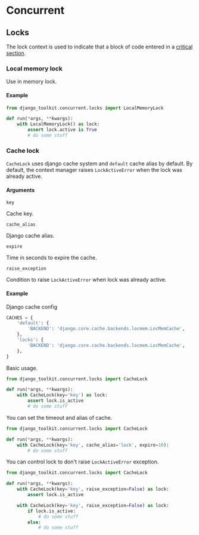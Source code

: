 # Concurrent

## Locks

The lock context is used to indicate that a block of code entered in a [critical section](https://en.wikipedia.org/wiki/Critical_section).

### Local memory lock

Use in memory lock.

#### Example

```python
from django_toolkit.concurrent.locks import LocalMemoryLock

def run(*args, **kwargs):
    with LocalMemoryLock() as lock:
        assert lock.active is True
        # do some stuff
```

### Cache lock

`CacheLock` uses django cache system and `default` cache alias by default.
By default, the context manager raises `LockActiveError` when the lock was already active.

#### Arguments

`key`

Cache key.

`cache_alias`

Django cache alias.

`expire`

Time in seconds to expire the cache.

`raise_exception`

Condition to raise `LockActiveError` when lock was already active.


#### Example

Django cache config

```python
CACHES = {
    'default': {
        'BACKEND': 'django.core.cache.backends.locmem.LocMemCache',
    },
    'locks': {
        'BACKEND': 'django.core.cache.backends.locmem.LocMemCache',
    },
}
```

Basic usage.

```python
from django_toolkit.concurrent.locks import CacheLock

def run(*args, **kwargs):
    with CacheLock(key='key') as lock:
        assert lock.is_active
        # do some stuff
```

You can set the timeout and alias of cache.

```python
from django_toolkit.concurrent.locks import CacheLock

def run(*args, **kwargs):
    with CacheLock(key='key', cache_alias='lock', expire=10):
        # do some stuff
```

You can control lock to don't raise `LockActiveError` exception.

```python
from django_toolkit.concurrent.locks import CacheLock

def run(*args, **kwargs):
    with CacheLock(key='key', raise_exception=False) as lock:
        assert lock.is_active

    with CacheLock(key='key', raise_exception=False) as lock:
        if lock.is_active:
            # do some stuff
        else:
            # do some stuff
```
